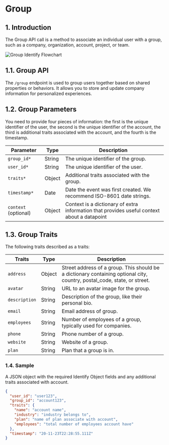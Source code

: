 # Group

## 1. Introduction

The Group API call is a method to associate an individual user with a group, such as a company, organization, account, project, or team.

![Group Identify Flowchart](/img/docs/analyze/apis/group-flowchart.png)

## 1.1. Group API

The `/group` endpoint is used to group users together based on shared properties or behaviors. It allows you to store and update company information for personalized experiences.

## 1.2. Group Parameters

You need to provide four pieces of information: the first is the unique identifier of the user, the second is the unique identifier of the account, the third is additional traits associated with the account, and the fourth is the timestamp.

| Parameter  | Type   | Description                                                         |
|------------|--------|---------------------------------------------------------------------|
| `group_id*`| String | The unique identifier of the group.                                 |
| `user_id*` | String | The unique identifier of the user.                                  |
| `traits*`  | Object | Additional traits associated with the group.                        |
| `timestamp*`| Date  | Date the event was first created. We recommend ISO-8601 date strings.|
| `context` (optional) | Object | Context is a dictionary of extra information that provides useful context about a datapoint |

## 1.3. Group Traits

The following traits described as a traits:

| Traits      | Type   | Description                                                                 |
|-------------|--------|-----------------------------------------------------------------------------|
| `address`   | Object | Street address of a group. This should be a dictionary containing optional city, country, postal_code, state, or street. |
| `avatar`    | String | URL to an avatar image for the group.                                      |
| `description`| String| Description of the group, like their personal bio.                         |
| `email`     | String | Email address of group.                                                    |
| `employees` | String | Number of employees of a group, typically used for companies.              |
| `phone`     | String | Phone number of a group.                                                   |
| `website`   | String | Website of a group.                                                        |
| `plan`      | String | Plan that a group is in.                                                   |

### 1.4. Sample

A JSON object with the required Identify Object fields and any additional traits associated with account.

```json
{
  "user_id": "user123",
  "group_id": "account123",
  "traits": {
    "name": "account name",
    "industry": "industry belongs to",
    "plan": "name of plan associate with account",
    "employees": "total number of employees account have"
  },
  "timestamp": "20-11-23T22:28:55.111Z"
}
```


